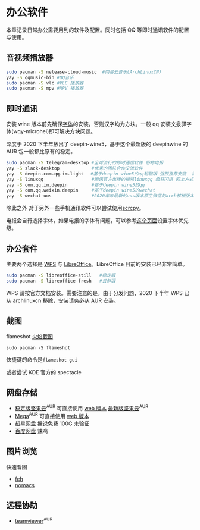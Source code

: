 # 办公软件

本章记录日常办公需要用到的软件及配置。同时包括 QQ 等即时通讯软件的配置与使用。

## 音视频播放器

```bash
sudo pacman -S netease-cloud-music  #网易云音乐(ArchLinuxCN)
yay -S qqmusic-bin #QQ音乐
sudo pacman -S vlc #VLC 播放器
sudo pacman -S mpv #MPV 播放器
```

## 即时通讯

安装 wine 版本前先确保[字体](https://wiki.archlinux.org/index.php/Localization/Chinese#Fonts)的安装，否则汉字均为方块。一般 qq 安装文泉驿字体(wqy-microhei)即可解决方块问题。

深度于 2020 下半年放出了 deepin-wine5，基于这个最新版的 deepinwine 的 AUR 包一般都比原有的稳定。

```bash
sudo pacman -S telegram-desktop #全球流行的即时通信软件 俗称电报
yay -S slack-desktop            #优秀的团队合作交流软件
yay -S deepin.com.qq.im.light　 #基于deepin wine5的qq轻聊版 强烈推荐安装  需要字体
yay -S linuxqq                  #腾讯官方出版的辣鸡linuxqq 疯狂闪退 网上方式均无效 不建议安装
yay -S com.qq.im.deepin         #基于deepin wine5的qq
yay -S com.qq.weixin.deepin     #基于deepin wine5的wechat
yay -S wechat-uos               #2020年末最新的uos版本原生微信的arch移植版本
```

除此之外 对于另外一些手机通讯软件可以尝试使用[scrcpy](https://aur.archlinux.org/packages/scrcpy/)。

电报会自行选择字体，如果电报的字体有问题，可以参考[这个页面](<https://wiki.archlinux.org/index.php/Localization_(%E7%AE%80%E4%BD%93%E4%B8%AD%E6%96%87)/Simplified_Chinese_(%E7%AE%80%E4%BD%93%E4%B8%AD%E6%96%87)#%E4%BF%AE%E6%AD%A3%E7%AE%80%E4%BD%93%E4%B8%AD%E6%96%87%E6%98%BE%E7%A4%BA%E4%B8%BA%E5%BC%82%E4%BD%93%EF%BC%88%E6%97%A5%E6%96%87%EF%BC%89%E5%AD%97%E5%BD%A2>)设置字体优先级。

## 办公套件

主要两个选择是 [WPS](<https://wiki.archlinux.org/index.php/WPS_Office_(%E7%AE%80%E4%BD%93%E4%B8%AD%E6%96%87)>) 与 [LibreOffice](https://wiki.archlinux.org/index.php/LibreOffice)。LibreOffice 目前的安装已经非常简单。

```bash
sudo pacman -S libreoffice-still   #稳定版
sudo pacman -S libreoffice-fresh   #尝鲜版
```

WPS 请按官方文档安装。需要注意的是，由于分发问题，2020 下半年 WPS 已从 archlinuxcn 移除，安装请务必从 AUR 安装。

## 截图

flameshot
[火焰截图](https://www.bilibili.com/video/BV1LK4y1s7wX/)

```
sudo pacman -S flameshot
```

快捷键的命令是`flameshot gui`

或者尝试 KDE 官方的 spectacle

## 网盘存储

- [稳定版坚果云](https://aur.archlinux.org/packages/nutstore/)<sup>AUR</sup> 可直接使用 [web 版本](https://www.jianguoyun.com/d/home#/) [最新版坚果云](https://aur.archlinux.org/packages/nutstore-experimental/)<sup>AUR</sup>
- [Mega](https://aur.archlinux.org/packages/megasync/)<sup>AUR</sup> 可直接使用 [web 版本](https://mega.nz/fm/dashboard)
- [超星网盘](http://i.mooc.chaoxing.com/space/index?t=1600061701200) 据说免费 100G 未验证
- [百度网盘](https://aur.archlinux.org/packages/baidunetdisk-bin/) 辣鸡

## 图片浏览

快速看图

- [feh](https://www.archlinux.org/packages/extra/x86_64/feh/)
- [nomacs](https://www.archlinux.org/packages/community/x86_64/nomacs/)

## 远程协助

- [teamviewer](https://aur.archlinux.org/packages/teamviewer/)<sup>AUR</sup>
